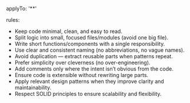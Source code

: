 applyTo: '**'

rules:
  - Keep code minimal, clean, and easy to read.  
  - Split logic into small, focused files/modules (avoid one big file).  
  - Write short functions/components with a single responsibility.  
  - Use clear and consistent naming (no abbreviations, no vague names).  
  - Avoid duplication — extract reusable parts when patterns repeat.  
  - Prefer simplicity over cleverness (no over-engineering).  
  - Add comments only where the intent isn’t obvious from the code.  
  - Ensure code is extensible without rewriting large parts.  
  - Apply relevant design patterns when they improve clarity and maintainability.  
  - Respect SOLID principles to ensure scalability and flexibility.  